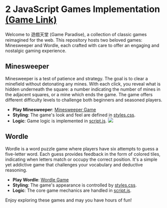 # 2 JavaScript Games Implementation [(Game Link)](https://xuann175.github.io/XuAnn.github.io/)

Welcome to 遊戲天堂 (Game Paradise), a collection of classic games reimagined for the web. This repository hosts two beloved games: Minesweeper and Wordle, each crafted with care to offer an engaging and nostalgic gaming experience.

## Minesweeper

Minesweeper is a test of patience and strategy. The goal is to clear a minefield without detonating any mines. With each click, you reveal what is hidden underneath the square: a number indicating the number of mines in the adjacent squares, or a mine which ends the game. The game offers different difficulty levels to challenge both beginners and seasoned players.

- **Play Minesweeper**: [Minesweeper Game](https://xuann175.github.io/XuAnn.github.io/minesweeper/minesweeper.html)
- **Styling**: The game's look and feel are defined in [styles.css](./minesweeper/styles.css).
- **Logic**: Game logic is implemented in [script.js](./minesweeper/script.js).
![](https://imgur.com/a/egE3dL1)

## Wordle

Wordle is a word puzzle game where players have six attempts to guess a five-letter word. Each guess provides feedback in the form of colored tiles, indicating when letters match or occupy the correct position. It's a simple yet addictive game that challenges your vocabulary and deductive reasoning.

- **Play Wordle**: [Wordle Game](https://xuann175.github.io/XuAnn.github.io/wordle/wordle.html)
- **Styling**: The game's appearance is controlled by [styles.css](./wordle/styles.css).
- **Logic**: The core game mechanics are handled in [script.js](./wordle/script.js).

Enjoy exploring these games and may you have hours of fun!
